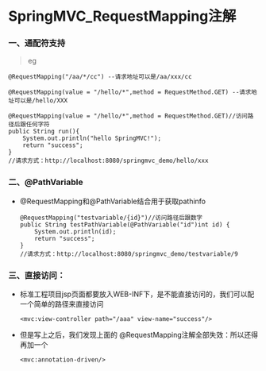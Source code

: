 # SpringMVC_RequestMapping注解

### 一、通配符支持

   >eg

    @RequestMapping("/aa/*/cc") --请求地址可以是/aa/xxx/cc
    
    @RequestMapping(value = "/hello/*",method = RequestMethod.GET) --请求地址可以是/hello/XXX
    
    @RequestMapping(value = "/hello/*",method = RequestMethod.GET)//访问路径后跟任何字符
    public String run(){
        System.out.println("hello SpringMVC!");
        return "success";
    }
    //请求方式：http://localhost:8080/springmvc_demo/hello/xxx
    

### 二、@PathVariable

* @RequestMapping和@PathVariable结合用于获取pathinfo

      @RequestMapping("testvariable/{id}")//访问路径后跟数字
      public String testPathVariable(@PathVariable("id")int id) {
          System.out.println(id);
          return "success";
      }
      //请求方式：http://localhost:8080/springmvc_demo/testvariable/9
      
### 三、直接访问：

* 标准工程项目jsp页面都要放入WEB-INF下，是不能直接访问的，我们可以配一个简单的路径来直接访问

      <mvc:view-controller path="/aaa" view-name="success"/>

* 但是写上之后，我们发现上面的 @RequestMapping注解全部失效：所以还得再加一个

      <mvc:annotation-driven/>


















